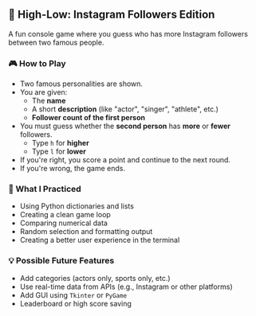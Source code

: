 ## 📱 High-Low: Instagram Followers Edition

A fun console game where you guess who has more Instagram followers between two famous people.

### 🎮 How to Play

- Two famous personalities are shown.
- You are given:
  - The **name**
  - A short **description** (like "actor", "singer", "athlete", etc.)
  - **Follower count of the first person**
- You must guess whether the **second person** has **more** or **fewer** followers.
  - Type `h` for **higher**
  - Type `l` for **lower**
- If you're right, you score a point and continue to the next round.
- If you're wrong, the game ends.

### 🧠 What I Practiced

- Using Python dictionaries and lists
- Creating a clean game loop
- Comparing numerical data
- Random selection and formatting output
- Creating a better user experience in the terminal

### 💡 Possible Future Features

- Add categories (actors only, sports only, etc.)
- Use real-time data from APIs (e.g., Instagram or other platforms)
- Add GUI using `Tkinter` or `PyGame`
- Leaderboard or high score saving
